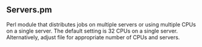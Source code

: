 ## Servers.pm
Perl module that distributes jobs on multiple servers or using multiple CPUs on a single server. The default setting is 32 CPUs on a single server. Alternatively, adjust file for appropriate number of CPUs and servers.

